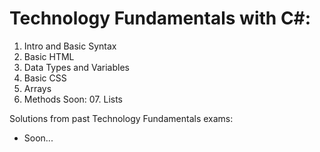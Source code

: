 # Technology Fundamentals with C#:

01. Intro and Basic Syntax
02. Basic HTML
03. Data Types and Variables
04. Basic CSS
05. Arrays
06. Methods
Soon: 07. Lists

Solutions from past Technology Fundamentals exams:
 - Soon...
